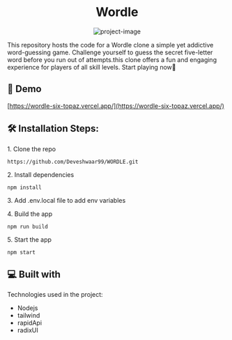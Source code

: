 <h1 align="center" id="title">Wordle</h1>

<p align="center"><img src="https://socialify.git.ci/Deveshwaar99/WORDLE/image?language=1&amp;name=1&amp;owner=1&amp;theme=Light" alt="project-image"></p>

<p id="description">This repository hosts the code for a Wordle clone a simple yet addictive word-guessing game. Challenge yourself to guess the secret five-letter word before you run out of attempts.this clone offers a fun and engaging experience for players of all skill levels. Start playing now🙌</p>

<h2>🚀 Demo</h2>

[https://wordle-six-topaz.vercel.app/](https://wordle-six-topaz.vercel.app/)

<h2>🛠️ Installation Steps:</h2>

<p>1. Clone the repo</p>

```
https://github.com/Deveshwaar99/WORDLE.git
```

<p>2. Install dependencies</p>

```
npm install 
```

<p>3. Add .env.local file to add env variables</p>

<p>4. Build the app</p>

```
npm run build
```

<p>5. Start the app</p>

```
npm start
```

  
  
<h2>💻 Built with</h2>

Technologies used in the project:

*   Nodejs
*   tailwind
*   rapidApi
*   radixUI
